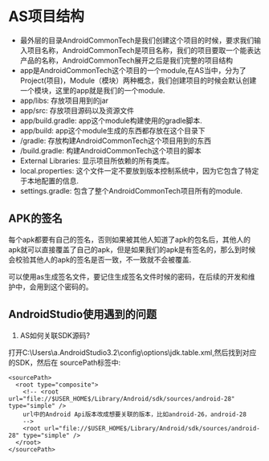 # AS项目结构

- 最外层的目录AndroidCommonTech是我们创建这个项目的时候，要求我们输入项目名称，AndroidCommonTech是项目名称，我们的项目要取一个能表达产品的名称，AndroidCommonTech展开之后是我们完整的项目结构
- app是AndroidCommonTech这个项目的一个module,在AS当中，分为了Project(项目)，Module（模块）两种概念，我们创建项目的时候会默认创建一个模块，这里的app就是我们的一个module.
- app/libs: 存放项目用到的jar
- app/src: 存放项目源码以及资源文件
- app/build.gradle: app这个module构建使用的gradle脚本.
- app/build: app这个module生成的东西都存放在这个目录下
- /gradle: 存放构建AndroidCommonTech这个项目用到的东西
- /build.gradle: 构建AndroidCommonTech这个项目的脚本
- External Libraries: 显示项目所依赖的所有类库。
- local.properties: 这个文件一定不要放到版本控制系统中，因为它包含了特定于本地配置的信息.
- settings.gradle: 包含了整个AndroidCommonTech项目所有的module.

## APK的签名

每个apk都要有自己的签名，否则如果被其他人知道了apk的包名后，其他人的apk就可以直接覆盖了自己的apk，但是如果我们的apk是有签名的，那么到时候会校验其他人的apk的签名是否一致，不一致就不会被覆盖.

可以使用as生成签名文件，要记住生成签名文件时候的密码，在后续的开发和维护中，会用到这个密码的。

## AndroidStudio使用遇到的问题

1. AS如何关联SDK源码?

打开C:\Users\a\.AndroidStudio3.2\config\options\jdk.table.xml,然后找到对应的SDK，然后在
sourcePath标签中:

```
<sourcePath>
  <root type="composite">
	<!-- <root url="file://$USER_HOME$/Library/Android/sdk/sources/android-28" type="simple" />  
	url中的Android Api版本改成想要关联的版本，比如android-26，android-28
	-->
	<root url="file://$USER_HOME$/Library/Android/sdk/sources/android-28" type="simple" />
  </root>
</sourcePath>
```